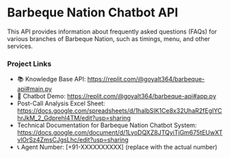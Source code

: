 # Barbeque Nation Chatbot API

This API provides information about frequently asked questions (FAQs) for various branches of Barbeque Nation, such as timings, menu, and other services.

### Project Links

- 📚 Knowledge Base API: https://replit.com/@goyalt364/barbeque-api#main.py
- 🤖 Chatbot Demo: https://replit.com/@goyalt364/barbeque-api#app.py
- Post-Call Analysis Excel Sheet: https://docs.google.com/spreadsheets/d/1halbSIK1Ce8x32UhaR2fEgIYChrJkM_2_Gdprehl4TM/edit?usp=sharing
- Technical Documentation for Barbeque Nation Chatbot System: https://docs.google.com/document/d/1LyoDQXZ8JTQyiTjGm675tEUwXTvlOrSz4ZmsCJgsLhc/edit?usp=sharing
- 📞 Agent Number: [+91-XXXXXXXXXX] (replace with the actual number)
